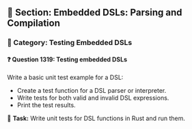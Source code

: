 ## 📘 Section: Embedded DSLs: Parsing and Compilation
### 🔹 Category: Testing Embedded DSLs
#### ❓ Question 1319: Testing embedded DSLs

Write a basic unit test example for a DSL:

- Create a test function for a DSL parser or interpreter.
- Write tests for both valid and invalid DSL expressions.
- Print the test results.

🔧 **Task:** Write unit tests for DSL functions in Rust and run them.
